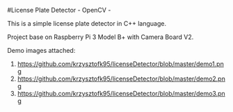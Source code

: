 #License Plate Detector - OpenCV - 

This is a simple license plate detector in C++ language.

Project base on Raspberry Pi 3 Model B+ with Camera Board V2.

Demo images attached:

1. https://github.com/krzysztofk95/licenseDetector/blob/master/demo1.png
2. https://github.com/krzysztofk95/licenseDetector/blob/master/demo2.png
3. https://github.com/krzysztofk95/licenseDetector/blob/master/demo3.png
